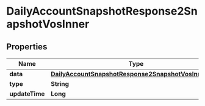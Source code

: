 

# DailyAccountSnapshotResponse2SnapshotVosInner


## Properties

| Name | Type | Description | Notes |
|------------ | ------------- | ------------- | -------------|
|**data** | [**DailyAccountSnapshotResponse2SnapshotVosInnerData**](DailyAccountSnapshotResponse2SnapshotVosInnerData.md) |  |  [optional] |
|**type** | **String** |  |  [optional] |
|**updateTime** | **Long** |  |  [optional] |



